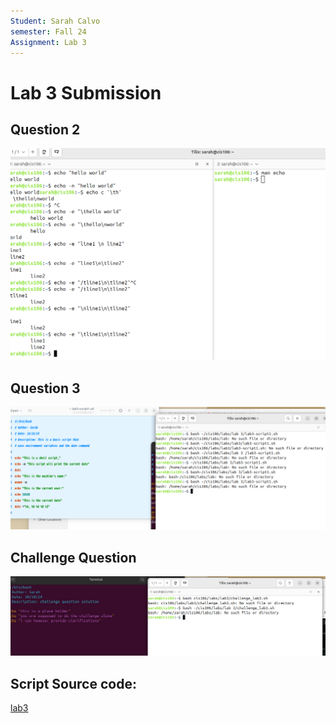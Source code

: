 ```yaml
---
Student: Sarah Calvo
semester: Fall 24
Assignment: Lab 3
---
```


# Lab 3 Submission

## Question 2
![q2](q2.1.png)

## Question 3
![q3](q3.1.png)

## Challenge Question
![q4](q4.1.png)

## Script Source code:
[lab3](challenge_lab3.sh)